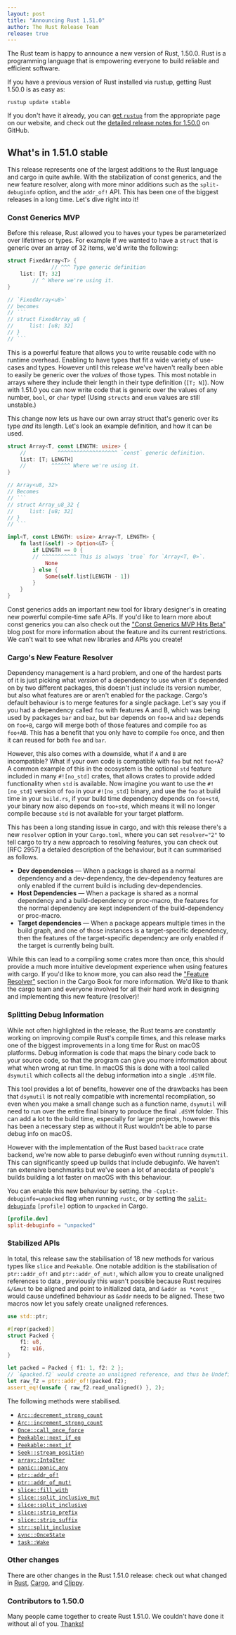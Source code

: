 ```yaml
---
layout: post
title: "Announcing Rust 1.51.0"
author: The Rust Release Team
release: true
---
```


The Rust team is happy to announce a new version of Rust, 1.50.0. Rust is a
programming language that is empowering everyone to build reliable and
efficient software.

If you have a previous version of Rust installed via rustup, getting Rust
1.50.0 is as easy as:

```console
rustup update stable
```

If you don't have it already, you can [get `rustup`][install]
from the appropriate page on our website, and check out the
[detailed release notes for 1.50.0][notes] on GitHub.

[install]: https://www.rust-lang.org/install.html
[notes]: https://github.com/rust-lang/rust/blob/master/RELEASES.md#version-1500-2021-02-11

## What's in 1.51.0 stable
This release represents one of the largest additions to the Rust language and cargo in quite awhile. With the stabilization of const generics, and the new feature resolver, along with more minor additions such as the `split-debuginfo` option, and the `addr_of!` API. This has been one of the biggest releases in a long time. Let's dive right into it!


### Const Generics MVP
Before this release, Rust allowed you to haves your types be parameterized over lifetimes or types. For example if we wanted to have a `struct` that is generic over an array of 32 items, we'd write the following:

```rust
struct FixedArray<T> {
              // ^^^ Type generic definition
    list: [T; 32]
        // ^ Where we're using it.
}

// `FixedArray<u8>`
// becomes
// ```
// struct FixedArray_u8 {
//     list: [u8; 32]
// }
// ```
```

This is a powerful feature that allows you to write reusable code with no runtime overhead. Enabling to have types that fit a wide variety of use-cases and types. However until this release we've haven't really been able to easily be generic over the *values* of those types. This most notable in arrays where they include their length in their type definition (`[T; N]`). Now with 1.51.0 you can now write code that is generic over the values of any number, `bool`, or `char` type! (Using `structs` and `enum` values are still unstable.)

This change now lets us have our own array struct that's generic over its type *and* its length. Let's look an example definition, and how it can be used.

```rust
struct Array<T, const LENGTH: usize> {
    //          ^^^^^^^^^^^^^^^^^^^ `const` generic definition.
    list: [T; LENGTH]
    //        ^^^^^^ Where we're using it.
}

// Array<u8, 32>
// Becomes 
// ```
// struct Array_u8_32 {
//     list: [u8; 32]
// }
// ```

impl<T, const LENGTH: usize> Array<T, LENGTH> {
    fn last(&self) -> Option<&T> {
        if LENGTH == 0 {
        // ^^^^^^^^^^^ This is always `true` for `Array<T, 0>`.
            None
        } else {
            Some(self.list[LENGTH - 1])
        }
    }
}
```

Const generics adds an important new tool for library designer's in creating new powerful compile-time safe APIs. If you'd like to learn more about const generics you can also check out the ["Const Generics MVP Hits Beta"][const-generics-blog] blog post for more information about the feature and its current restrictions. We can't wait to see what new libraries and APIs you create!

[const-generics-blog]: https://blog.rust-lang.org/2021/02/26/const-generics-mvp-beta.html

### Cargo's New Feature Resolver
Dependency management is a hard problem, and one of the hardest parts of it is just picking what *version* of a dependency to use when it's depended on by two different packages, this doesn't just include its version number, but also what features are or aren't enabled for the package. Cargo's default behaviour is to merge features for a single package. Let's say you if you had a dependency called `foo` with features A and B, which was being used by packages `bar` and `baz`, but `bar` depends on `foo+A` and `baz` depends on `foo+B`, cargo will merge both of those features and compile `foo` as `foo+AB`. This has a benefit that you only have to compile `foo` once, and then it can reused for both `foo` and `bar`.

However, this also comes with a downside, what if `A` and `B` are incompatible? What if your own code is compatible with `foo` but not `foo+A`? A common example of this in the ecosystem is the optional `std` feature included in many `#![no_std]` crates, that allows crates to provide added functionality when `std` is available. Now imagine you want to use the `#![no_std]` version of `foo` in your `#![no_std]` binary, and use the `foo` at build time in your `build.rs`, if your build time dependency depends on `foo+std`, your binary now also depends on `foo+std`, which means it will no longer compile because `std` is not available for your target platform. 

This has been a long standing issue in cargo, and with this release there's a new `resolver` option in your `Cargo.toml`, where you can set `resolver="2"` to tell cargo to try a new approach to resolving features, you can check out [RFC 2957] a detailed description of the behaviour, but it can summarised as follows.

- **Dev dependencies** — When a package is shared as a normal dependency and a dev-dependency, the dev-dependency features are only enabled if the current build is including dev-dependencies.
- **Host Dependencies** — When a package is shared as a normal dependency and a build-dependency or proc-macro, the features for the normal dependency are kept independent of the build-dependency or proc-macro.
- **Target dependencies** — When a package appears multiple times in the build graph, and one of those instances is a target-specific dependency, then the features of the target-specific dependency are only enabled if the target is currently being built.

While this can lead to a compiling some crates more than once, this should provide a much more intuitive development experience when using features with cargo. If you'd like to know more, you can also read the ["Feature Resolver"][feature-resolver@2.0] section in the Cargo Book for more information. We'd like to thank the cargo team and everyone involved for all their hard work in designing and implementing this new feature (resolver)!

[feature-resolver@2.0]: https://doc.rust-lang.org/nightly/cargo/reference/features.html#feature-resolver-version-2

### Splitting Debug Information
While not often highlighted in the release, the Rust teams are constantly working on improving compile Rust's compile times, and this release marks one of the biggest improvements in a long time for Rust on macOS platforms. Debug information is code that maps the binary code back to your source code, so that the program can give you more information about what when wrong at run time. In macOS this is done with a tool called `dsymutil` which collects all the debug information into a single `.dSYM` file.

This tool provides a lot of benefits, however one of the drawbacks has been that `dsymutil` is not really compatible with incremental recompilation, so even when you make a small change such as a function name, `dsymutil` will need to run over the entire final binary to produce the final `.dSYM` folder. This can add a lot to the build time, especially for larger projects, however this has been a necessary step as without it Rust wouldn't be able to parse debug info on macOS.

However with the implementation of the Rust based `backtrace` crate backend, we're now able to parse debuginfo even without running `dsymutil`. This can significantly speed up builds that include debuginfo. We haven't ran extensive benchmarks but we've seen a lot of anecdata of people's builds building a lot faster on macOS with this behaviour.

You can enable this new behaviour by setting. the `-Csplit-debuginfo=unpacked` flag when running `rustc`, or by setting the [`split-debuginfo`] `[profile]` option to `unpacked` in Cargo.

```toml
[profile.dev]
split-debuginfo = "unpacked"
```

[`split-debuginfo`]: https://doc.rust-lang.org/nightly/cargo/reference/profiles.html#split-debuginfo

### Stabilized APIs

In total, this release saw the stabilisation of 18 new methods for various types like `slice` and `Peekable`. One notable addition is the stabilisation of `ptr::addr_of!` and `ptr::addr_of_mut!`, which allow you to create unaligned references to data	, previously this wasn't possible because Rust requires `&/&mut` to be aligned and point to initialized data, and `&addr as *const _` would cause undefined behaviour as `&addr` needs to be aligned. These two macros now let you safely create unaligned references.

```rust
use std::ptr;

#[repr(packed)]
struct Packed {
    f1: u8,
    f2: u16,
}

let packed = Packed { f1: 1, f2: 2 };
// `&packed.f2` would create an unaligned reference, and thus be Undefined Behavior!
let raw_f2 = ptr::addr_of!(packed.f2);
assert_eq!(unsafe { raw_f2.read_unaligned() }, 2);
```

The following methods were stabilised.

- [`Arc::decrement_strong_count`]
- [`Arc::increment_strong_count`]
- [`Once::call_once_force`]
- [`Peekable::next_if_eq`]
- [`Peekable::next_if`]
- [`Seek::stream_position`]
- [`array::IntoIter`]
- [`panic::panic_any`]
- [`ptr::addr_of!`]
- [`ptr::addr_of_mut!`]
- [`slice::fill_with`]
- [`slice::split_inclusive_mut`]
- [`slice::split_inclusive`]
- [`slice::strip_prefix`]
- [`slice::strip_suffix`]
- [`str::split_inclusive`]
- [`sync::OnceState`]
- [`task::Wake`]

[`Once::call_once_force`]: https://doc.rust-lang.org/stable/std/sync/struct.Once.html#method.call_once_force
[`sync::OnceState`]: https://doc.rust-lang.org/stable/std/sync/struct.OnceState.html
[`panic::panic_any`]: https://doc.rust-lang.org/stable/std/panic/fn.panic_any.html
[`slice::strip_prefix`]: https://doc.rust-lang.org/stable/std/primitive.slice.html#method.strip_prefix
[`slice::strip_suffix`]: https://doc.rust-lang.org/stable/std/primitive.slice.html#method.strip_prefix
[`Arc::increment_strong_count`]: https://doc.rust-lang.org/nightly/std/sync/struct.Arc.html#method.increment_strong_count
[`Arc::decrement_strong_count`]: https://doc.rust-lang.org/nightly/std/sync/struct.Arc.html#method.decrement_strong_count
[`slice::fill_with`]: https://doc.rust-lang.org/nightly/std/primitive.slice.html#method.fill_with
[`ptr::addr_of!`]: https://doc.rust-lang.org/nightly/std/ptr/macro.addr_of.html
[`ptr::addr_of_mut!`]: https://doc.rust-lang.org/nightly/std/ptr/macro.addr_of_mut.html
[`array::IntoIter`]: https://doc.rust-lang.org/nightly/std/array/struct.IntoIter.html
[`slice::split_inclusive`]: https://doc.rust-lang.org/nightly/std/primitive.slice.html#method.split_inclusive
[`slice::split_inclusive_mut`]: https://doc.rust-lang.org/nightly/std/primitive.slice.html#method.split_inclusive_mut
[`str::split_inclusive`]: https://doc.rust-lang.org/nightly/std/primitive.str.html#method.split_inclusive
[`task::Wake`]: https://doc.rust-lang.org/nightly/std/task/trait.Wake.html
[`Seek::stream_position`]: https://doc.rust-lang.org/nightly/std/io/trait.Seek.html#method.stream_position
[`Peekable::next_if`]: https://doc.rust-lang.org/nightly/std/iter/struct.Peekable.html#method.next_if
[`Peekable::next_if_eq`]: https://doc.rust-lang.org/nightly/std/iter/struct.Peekable.html#method.next_if_eq

### Other changes

There are other changes in the Rust 1.51.0 release: check out what changed in [Rust](https://github.com/rust-lang/rust/blob/master/RELEASES.md#version-1510-2021-03-25), [Cargo](https://github.com/rust-lang/cargo/blob/master/CHANGELOG.md#cargo-151-2021-03-25), and [Clippy](https://github.com/rust-lang/rust-clippy/blob/master/CHANGELOG.md#rust-151).

### Contributors to 1.50.0
Many people came together to create Rust 1.51.0. We couldn't have done it without all of you. [Thanks!](https://thanks.rust-lang.org/rust/1.51.0/)
